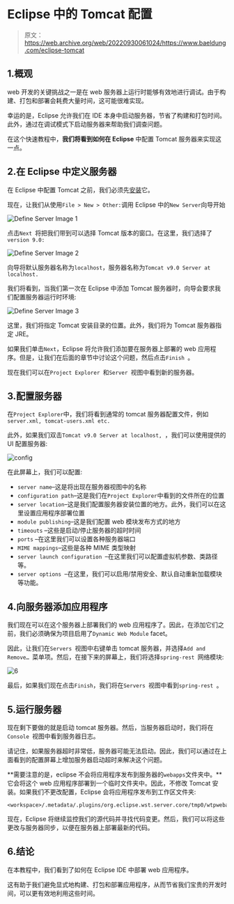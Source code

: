# Eclipse 中的 Tomcat 配置

> 原文：<https://web.archive.org/web/20220930061024/https://www.baeldung.com/eclipse-tomcat>

## 1.概观

web 开发的关键挑战之一是在 web 服务器上运行时能够有效地进行调试。由于构建、打包和部署会耗费大量时间，这可能很难实现。

幸运的是，Eclipse 允许我们在 IDE 本身中启动服务器，节省了构建和打包时间。此外，通过在调试模式下启动服务器来帮助我们调查问题。

在这个快速教程中，**我们将看到如何在 Eclipse** 中配置 Tomcat 服务器来实现这一点。

## 2.在 Eclipse 中定义服务器

在 Eclipse 中配置 Tomcat 之前，我们必须先[安装](https://web.archive.org/web/20221129020407/https://tomcat.apache.org/)它。

现在，让我们从使用`File > New > Other:`调用 Eclipse 中的`New Server`向导开始

![Define Server Image 1](img/a8e81915c458e9f3411fb9c52010fe9e.png)

点击`Next `将把我们带到可以选择 Tomcat 版本的窗口。在这里，我们选择了`version 9.0:`

![Define Server Image 2](img/fec1f32ea5eb8cdcb8a172dba6a3caf7.png)

向导将默认服务器名称为`localhost`，服务器名称为`Tomcat v9.0 Server at localhost. `

我们将看到，当我们第一次在 Eclipse 中添加 Tomcat 服务器时，向导会要求我们配置服务器运行时环境:

![Define Server Image 3](img/704b2fa25a7bade4aa19556b9b8f486b.png)

这里，我们将指定 Tomcat 安装目录的位置。此外，我们将为 Tomcat 服务器指定 JRE。

如果我们单击`Next`，Eclipse 将允许我们添加要在服务器上部署的 web 应用程序。但是，让我们在后面的章节中讨论这个问题，然后点击`Finish `。

现在我们可以在`Project Explorer `和`Server `视图中看到新的服务器。

## 3.配置服务器

在`Project Explorer`中，我们将看到通常的 tomcat 服务器配置文件，例如`server.xml, tomcat-users.xml etc.`

此外，如果我们双击`Tomcat v9.0 Server at localhost, `，我们可以使用提供的 UI 配置服务器:

![config](img/aec6af05dda5e53ede3eb96609173115.png)

在此屏幕上，我们可以配置:

*   `server name`–这是将出现在服务器视图中的名称
*   `configuration path`–这是我们在`Project Explorer`中看到的文件所在的位置
*   `server location`–这是我们配置服务器安装位置的地方。此外，我们可以在这里设置应用程序部署位置
*   `module publishing`–这是我们配置 web 模块发布方式的地方
*   `timeouts` –这些是启动/停止服务器的超时时间
*   `ports` –在这里我们可以设置各种服务器端口
*   `MIME mappings`–这些是各种 MIME 类型映射
*   `server launch configuration `–在这里我们可以配置虚拟机参数、类路径等。
*   `server options `–在这里，我们可以启用/禁用安全、默认自动重新加载模块等功能。

## 4.向服务器添加应用程序

我们现在可以在这个服务器上部署我们的 web 应用程序了。因此，在添加它们之前，我们必须确保为项目启用了`Dynamic Web Module` facet。

因此，让我们在`Servers `视图中右键单击 tomcat 服务器，并选择`Add and Remove… `菜单项。然后，在接下来的屏幕上，我们将选择`spring-rest `网络模块:

![6](img/c7c0276a5ddd5166d7baa45748686c12.png)

最后，如果我们现在点击`Finish`，我们将在`Servers `视图中看到`spring-rest `。

## 5.运行服务器

现在剩下要做的就是启动 tomcat 服务器。然后，当服务器启动时，我们将在`Console `视图中看到服务器日志。

请记住，如果服务器超时非常低，服务器可能无法启动。因此，我们可以通过在上面看到的配置屏幕上增加服务器启动超时来解决这个问题。

**需要注意的是，eclipse 不会将应用程序发布到服务器的``webapps``文件夹中。**它会将这个 web 应用程序部署到一个临时文件夹中。因此，不修改 Tomcat 安装。如果我们不更改配置，Eclipse 会将应用程序发布到工作区文件夹:

```
<workspace>/.metadata/.plugins/org.eclipse.wst.server.core/tmp0/wtpwebapps
```

现在，Eclipse 将继续监控我们的源代码并寻找代码变更。然后，我们可以将这些更改与服务器同步，以便在服务器上部署最新的代码。

## 6.结论

在本教程中，我们看到了如何在 Eclipse IDE 中部署 web 应用程序。

这有助于我们避免显式地构建、打包和部署应用程序，从而节省我们宝贵的开发时间，可以更有效地利用这些时间。
